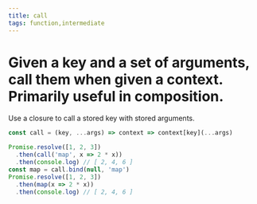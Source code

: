 ```yaml
---
title: call
tags: function,intermediate
---
```


# Given a key and a set of arguments, call them when given a context. Primarily useful in composition.

Use a closure to call a stored key with stored arguments.

```js
const call = (key, ...args) => context => context[key](...args)
```

```js
Promise.resolve([1, 2, 3])
  .then(call('map', x => 2 * x))
  .then(console.log) // [ 2, 4, 6 ]
const map = call.bind(null, 'map')
Promise.resolve([1, 2, 3])
  .then(map(x => 2 * x))
  .then(console.log) // [ 2, 4, 6 ]
```

